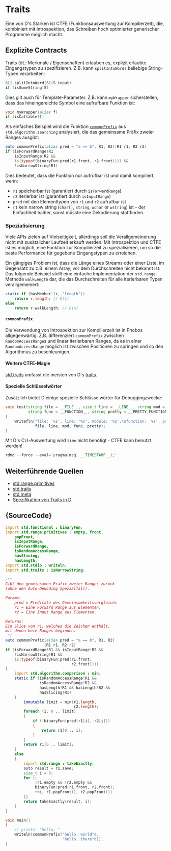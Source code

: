 # Traits

Eine von D's Stärken ist CTFE (Funktionsauswertung zur 
Kompilierzeit), die, kombiniert mit Introspektion, das
Schreiben hoch optimierter generischer Programme möglich macht.

## Explizite Contracts

Traits (dt.: Merkmale / Eigenschaften) erlauben es, explizit
erlaubte Eingangstypen zu spezifizieren.
Z.B. kann `splitIntoWords` beliebige String-Typen
verarbeiten:

```d
S[] splitIntoWord(S)(S input)
if (isSomeString!S)
```
Dies gilt auch für Template-Parameter. Z.B. kann 
`myWrapper` sicherstellen, dass das hineingereichte 
Symbol eine aufrufbare Funktion ist:

```d
void myWrapper(alias f)
if (isCallable!f)
```
Als einfaches Beispiel wird die Funktion
[`commonPrefix`](https://dlang.org/phobos/std_algorithm_searching.html#.commonPrefix)
aus `std.algorithm.searching` analysiert, 
die das gemeinsame Präfix zweier Ranges ausgibt:

```d
auto commonPrefix(alias pred = "a == b", R1, R2)(R1 r1, R2 r2)
if (isForwardRange!R1
    isInputRange!R2 &&
    is(typeof(binaryFun!pred(r1.front, r2.front)))) &&
    !isNarrowString!R1)
```

Dies bedeutet, dass die Funktion nur aufrufbar ist und 
damit kompiliert, wenn:

- `r1` speicherbar ist (garantiert durch `isForwardRange`)
- `r2` iterierbar ist (garantiert durch `isInputRange`)
- `pred` mit den Elementtypen von `r1` und `r2` aufrufbar ist
- `r1` kein narrow string (`char[]`, `string`, `wchar` or `wstring`) 
 ist - der Einfachheit halber, sonst müsste eine Dekodierung stattfinden

### Spezialisierung

Viele APIs zielen auf Vielseitigkeit, allerdings soll 
die Verallgemeinerung nicht mit zusätzlicher Laufzeit
erkauft werden.
Mit Introspektion und CTFE ist es möglich, eine Funktion
zur Kompilierzeit zu spezialisieren, um so die beste 
Performance für gegebene Eingangstypen zu erreichen.

Ein gängiges Problem ist, dass die Länge eines Streams
oder einer Liste, im Gegensatz zu z.B. einem Array, vor
dem Durchschreiten nicht bekannt ist. 
Das folgende Beispiel stellt eine einfache Implementation 
der `std.range`-Methode `walkLength` dar, die das 
Durchschreiten für alle iterierbaren Typen verallgemeinert:

```d
static if (hasMember!(r, "length"))
    return r.length; // O(1)
else
    return r.walkLength; // O(n)
```

#### `commonPrefix`

Die Verwendung von Introspektion zur Kompilierzeit ist 
in Phobos allgegenwärtig. Z.B. differenziert `commonPrefix` 
zwischen `RandomAccessRange`s und linear iterierbaren Ranges,
da es in einer `RandomAccessRange` möglich ist zwischen 
Positionen zu springen und so den Algorithmus zu beschleunigen.

#### Weitere CTFE-Magie

[std.traits](https://dlang.org/phobos/std_traits.html) umfasst die 
meisten von D's [traits](https://dlang.org/spec/traits.html).

#### Spezielle Schlüsselwörter

Zusätzlich bietet D einige spezielle Schlüsselwörter für Debuggingzwecke:

```d
void test(string file = __FILE__, size_t line = __LINE__, string mod = __MODULE__,
          string func = __FUNCTION__, string pretty = __PRETTY_FUNCTION__)
{
    writefln("file: '%s', line: '%s', module: '%s',\nfunction: '%s', pretty function: '%s'",
             file, line, mod, func, pretty);
}
```

Mit D's CLI-Auswertung wird `time` nicht benötigt - CTFE kann benutzt werden!

```d
rdmd --force --eval='pragma(msg, __TIMESTAMP__);'
```

## Weiterführende Quellen

- [std.range.primitives](https://dlang.org/phobos/std_range_primitives.html)
- [std.traits](https://dlang.org/phobos/std_traits.html)
- [std.meta](https://dlang.org/phobos/std_meta.html)
- [Spezifikation von Traits in D](https://dlang.org/spec/traits.html)

## {SourceCode}

```d
import std.functional : binaryFun;
import std.range.primitives : empty, front,
    popFront,
    isInputRange,
    isForwardRange,
    isRandomAccessRange,
    hasSlicing,
    hasLength;
import std.stdio : writeln;
import std.traits : isNarrowString;

/**
Gibt den gemeinsamen Präfix zweier Ranges zurück
(ohne den Auto-Dekoding Spezialfall).

Params:
    pred = Predicate des Gemeinsamkeitsvergleichs
    r1 = Eine Forward Range aus Elementen.
    r2 = Eine Input Range aus Elementen.

Returns:
Ein Slice von r1, welches die Zeichen enthält,
mit denen beie Ranges beginnen.
 */
auto commonPrefix(alias pred = "a == b", R1, R2)
                 (R1 r1, R2 r2)
if (isForwardRange!R1 && isInputRange!R2 &&
    !isNarrowString!R1 &&
    is(typeof(binaryFun!pred(r1.front,
                             r2.front))))
{
    import std.algorithm.comparison : min;
    static if (isRandomAccessRange!R1 &&
               isRandomAccessRange!R2 &&
               hasLength!R1 && hasLength!R2 &&
               hasSlicing!R1)
    {
        immutable limit = min(r1.length,
                              r2.length);
        foreach (i; 0 .. limit)
        {
            if (!binaryFun!pred(r1[i], r2[i]))
            {
                return r1[0 .. i];
            }
        }
        return r1[0 .. limit];
    }
    else
    {
        import std.range : takeExactly;
        auto result = r1.save;
        size_t i = 0;
        for (;
             !r1.empty && !r2.empty &&
             binaryFun!pred(r1.front, r2.front);
             ++i, r1.popFront(), r2.popFront())
        {}
        return takeExactly(result, i);
    }
}

void main()
{
    // prints: "hello, "
    writeln(commonPrefix("hello, world"d,
                         "hello, there"d));
}
```
